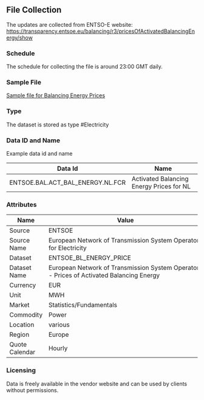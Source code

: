 ## File Collection

The updates are collected from ENTSO-E website: https://transparency.entsoe.eu/balancing/r3/pricesOfActivatedBalancingEnergy/show

### Schedule

The schedule for collecting the file is around 23:00 GMT daily.

### Sample File

[Sample file for Balancing Energy Prices](pathname:///file-samples/PRICES_OF_ACTIVATED_BALANCING_ENERGY_R3_202505290000-202505300000.xml)

### Type

The dataset is stored as type #Electricity

### Data ID and Name

Example data id and name

|**Data Id**|**Name**|
|-|-|
|ENTSOE.BAL.ACT_BAL_ENERGY.NL.FCR|Activated Balancing Energy Prices for NL|

### Attributes

|Name|Value|
|-|-|
|Source|ENTSOE|
|Source Name|European Network of Transmission System Operators for Electricity|
|Dataset|ENTSOE_BL_ENERGY_PRICE|
|Dataset Name|European Network of Transmission System Operators - Prices of Activated Balancing Energy|
|Currency|EUR|
|Unit|MWH|
|Market|Statistics/Fundamentals|
|Commodity|Power|
|Location|various|
|Region|Europe|
|Quote Calendar|Hourly|

### Licensing

Data is freely available in the vendor website and can be used by clients without permissions.

